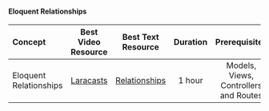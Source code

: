 #### Eloquent Relationships

Concept | Best Video Resource | Best Text Resource | Duration | Prerequisites
:-- | :--: | :--: | :--: | :--:
Eloquent Relationships | [Laracasts](https://laracasts.com/series/laravel-from-scratch-2017/episodes/15) | [Relationships](https://laravel.com/docs/5.4/eloquent-relationships) | 1 hour | Models, Views, Controllers and Routes
